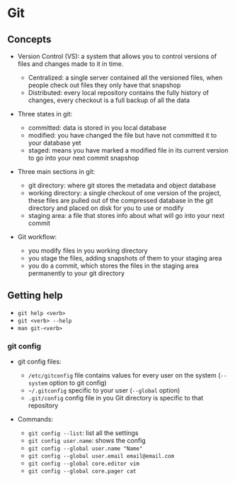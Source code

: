 # Git

## Concepts

- Version Control (VS): a system that allows you to control versions of files and changes made to it in time. 
    - Centralized: a single server contained all the versioned files, when people check out files they only have that snapshop
    - Distributed: every local repository contains the fully history of changes, every checkout is a full backup of all the data

- Three states in git:
    - committed: data is stored in you local database
    - modified: you have changed the file but have not committed it to your database yet
    - staged: means you have marked a modified file in its current version to go into your next commit snapshop
- Three main sections in git:
    - git directory: where git stores the metadata and object database
    - working directory: a single checkout of one version of the project, these files are pulled out of the compressed database in the git directory and placed on disk for you to use or modify
    - staging area: a file that stores info about what will go into your next commit
- Git workflow:
    - you modify files in you working directory
    - you stage the files, adding snapshots of them to your staging area
    - you do a commit, which stores the files in the staging area permanently to your git directory

## Getting help

- `git help <verb>`
- `git <verb> --help`
- `man git-<verb>`

### git config

- git config files:
    - `/etc/gitconfig` file contains values for every user on the system (`--system` option to git config)
    - `~/.gitconfig` specific to your user (`--global` option)
    - `.git/config` config file in you Git directory is specific to that repository
  
- Commands:
    - `git config --list`: list all the settings
    - `git config user.name`: shows the config
    - `git config --global user.name "Name"`
    - `git config --global user.email email@email.com`
    - `git config --global core.editor vim`
    - `git config --global core.pager cat`